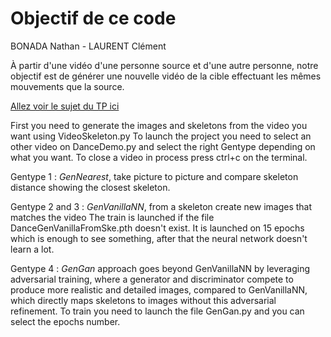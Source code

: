 
# Objectif de ce code

BONADA Nathan - LAURENT Clément

À partir d'une vidéo d'une personne source et d'une autre personne, notre objectif est de générer une nouvelle vidéo de la cible effectuant les mêmes mouvements que la source. 

[Allez voir le sujet du TP ici](http://alexandre.meyer.pages.univ-lyon1.fr/m2-apprentissage-profond-image/am/tp_dance/)


First you need to generate the images and skeletons from the video you want using VideoSkeleton.py
To launch the project you need to select an other video on DanceDemo.py and select the right Gentype depending on what you want.
To close a video in process press ctrl+c on the terminal.

Gentype 1 :
*GenNearest*, take picture to picture and compare skeleton distance showing the closest skeleton.

Gentype 2 and 3 :
*GenVanillaNN*, from a skeleton create new images that matches the video
The train is launched if the file DanceGenVanillaFromSke.pth doesn't exist.
It is launched on 15 epochs which is enough to see something, after that the neural network doesn't learn a lot.

Gentype 4 :
*GenGan* approach goes beyond GenVanillaNN by leveraging adversarial training, where a generator and discriminator compete to produce more realistic and detailed images, compared to GenVanillaNN, which directly maps skeletons to images without this adversarial refinement.
To train you need to launch the file GenGan.py and you can select the epochs number.

